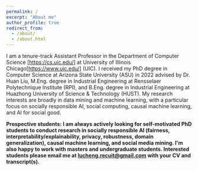 ```yaml
---
permalink: /
excerpt: "About me"
author_profile: true
redirect_from: 
  - /about/
  - /about.html
---
```


I am a tenure-track Assistant Professor in the Department of Computer Science [https://cs.uic.edu/] at University of Illinois Chicago[https://www.uic.edu/] (UIC). I received my PhD degree in Computer Science at Arizona State University (ASU) in 2022 advised by Dr. Huan Liu, M.Eng. degree in Industrial Engineering at Rensselaer Polytechnique Institute (RPI), and B.Eng. degree in Industrial Engineering at Huazhong University of Science & Technology (HUST). My research interests are broadly in data mining and machine learning, with a particular focus on socially responsible AI, social computing, causal machine learning, and AI for social good.

**Prospective students: I am always actively looking for self-motivated PhD students to conduct research in socially responsible AI (fairness, interpretability/explainability, privacy, robustness, domain generalization), causal machine learning, and social media mining. I'm also happy to work with masters and undergraduate students. Interested students please email me at lucheng.recuit@gmail.com with your CV and transcript(s).**


